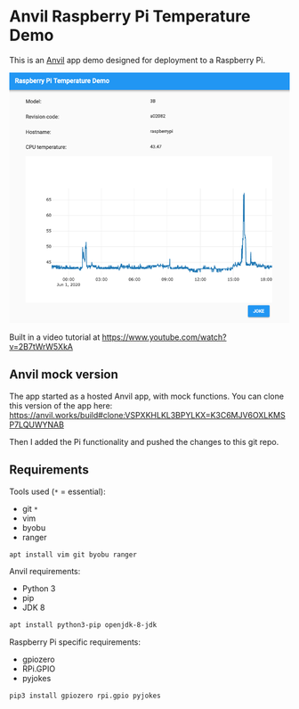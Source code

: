 # Anvil Raspberry Pi Temperature Demo

This is an [Anvil](https://anvil.works/) app demo designed for deployment to a
Raspberry Pi.

![](screenshot.png)

Built in a video tutorial at https://www.youtube.com/watch?v=2B7tWrW5XkA

## Anvil mock version

The app started as a hosted Anvil app, with mock functions. You can clone this
version of the app here: https://anvil.works/build#clone:VSPXKHLKL3BPYLKX=K3C6MJV6OXLKMSP7LQUWYNAB

Then I added the Pi functionality and pushed the changes to this git repo.

## Requirements

Tools used (`*` = essential):

- git `*`
- vim
- byobu
- ranger

```bash
apt install vim git byobu ranger
```

Anvil requirements:

- Python 3
- pip
- JDK 8

```bash
apt install python3-pip openjdk-8-jdk
```

Raspberry Pi specific requirements:

- gpiozero
- RPi.GPIO
- pyjokes

```bash
pip3 install gpiozero rpi.gpio pyjokes
```
